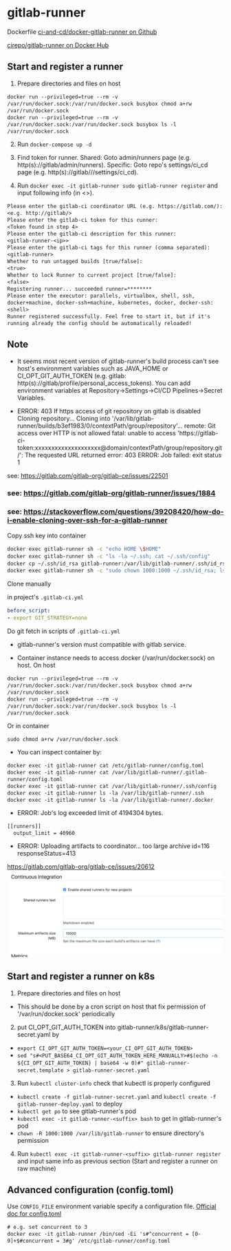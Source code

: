 
# gitlab-runner

Dockerfile [ci-and-cd/docker-gitlab-runner on Github](https://github.com/ci-and-cd/docker-gitlab-runner)

[cirepo/gitlab-runner on Docker Hub](https://hub.docker.com/r/cirepo/gitlab-runner/)


## Start and register a runner

1. Prepare directories and files on host
```
docker run --privileged=true --rm -v /var/run/docker.sock:/var/run/docker.sock busybox chmod a+rw /var/run/docker.sock
docker run --privileged=true --rm -v /var/run/docker.sock:/var/run/docker.sock busybox ls -l /var/run/docker.sock
```

2. Run `docker-compose up -d`

3. Find token for runner.
Shared: Goto admin/runners page (e.g. http(s)://gitlab/admin/runners).
Specific: Goto repo's settings/ci_cd page (e.g. http(s)://gitlab/<namespace>/<repo>/settings/ci_cd).

4. Run `docker exec -it gitlab-runner sudo gitlab-runner register` and input following info (in <>).
```
Please enter the gitlab-ci coordinator URL (e.g. https://gitlab.com/):
<e.g. http://gitlab/>
Please enter the gitlab-ci token for this runner:
<Token found in step 4>
Please enter the gitlab-ci description for this runner:
<gitlab-runner-<ip>>
Please enter the gitlab-ci tags for this runner (comma separated):
<gitlab-runner>
Whether to run untagged builds [true/false]:
<true>
Whether to lock Runner to current project [true/false]:
<false>
Registering runner... succeeded runner=********
Please enter the executor: parallels, virtualbox, shell, ssh, docker+machine, docker-ssh+machine, kubernetes, docker, docker-ssh:
<shell>
Runner registered successfully. Feel free to start it, but if it's running already the config should be automatically reloaded!
```


## Note

- It seems most recent version of gitlab-runner's build process can't see host's environment variables such as JAVA_HOME 
or CI_OPT_GIT_AUTH_TOKEN (e.g. gitlab: http(s)://gitlab/profile/personal_access_tokens).
You can add environment variables at Repository->Settings->CI/CD Pipelines->Secret Variables.


- ERROR: 403 If https access of git repository on gitlab is disabled
Cloning repository...
Cloning into '/var/lib/gitlab-runner/builds/b3ef1983/0/contextPath/group/repository'...
remote: Git access over HTTP is not allowed
fatal: unable to access 'https://gitlab-ci-token:xxxxxxxxxxxxxxxxxxxx@domain/contextPath/group/repository.git/': The requested URL returned error: 403
ERROR: Job failed: exit status 1

see: https://gitlab.com/gitlab-org/gitlab-ce/issues/22501

### see: https://gitlab.com/gitlab-org/gitlab-runner/issues/1884

### see: https://stackoverflow.com/questions/39208420/how-do-i-enable-cloning-over-ssh-for-a-gitlab-runner

Copy ssh key into container
```bash
docker exec gitlab-runner sh -c "echo HOME \$HOME"
docker exec gitlab-runner sh -c "ls -la ~/.ssh; cat ~/.ssh/config"
docker cp ~/.ssh/id_rsa gitlab-runner:/var/lib/gitlab-runner/.ssh/id_rsa
docker exec gitlab-runner sh -c "sudo chown 1000:1000 ~/.ssh/id_rsa; ls -la ~/.ssh"
```

Clone manually

in project's `.gitlab-ci.yml`
```yaml
before_script:
- export GIT_STRATEGY=none
```

Do git fetch in scripts of `.gitlab-ci.yml`


- gitlab-runner's version must compatible with gitlab service.

- Container instance needs to access docker (/var/run/docker.sock) on host.
On host
```
docker run --privileged=true --rm -v /var/run/docker.sock:/var/run/docker.sock busybox chmod a+rw /var/run/docker.sock
docker run --privileged=true --rm -v /var/run/docker.sock:/var/run/docker.sock busybox ls -l /var/run/docker.sock
```
Or in container
```
sudo chmod a+rw /var/run/docker.sock
```

- You can inspect container by:
```
docker exec -it gitlab-runner cat /etc/gitlab-runner/config.toml
docker exec -it gitlab-runner cat /var/lib/gitlab-runner/.gitlab-runner/config.toml
docker exec -it gitlab-runner cat /var/lib/gitlab-runner/.ssh/config
docker exec -it gitlab-runner ls -la /var/lib/gitlab-runner/.ssh
docker exec -it gitlab-runner ls -la /var/lib/gitlab-runner/.docker
```

- ERROR: Job's log exceeded limit of 4194304 bytes.
```text
[[runners]]
  output_limit = 40960
```

- ERROR: Uploading artifacts to coordinator... too large archive  id=116 responseStatus=413

https://gitlab.com/gitlab-org/gitlab-ce/issues/20612
![](src/site/markdown/images/gitlab-runner-max-artifacts-size.png)


## Start and register a runner on k8s

1. Prepare directories and files on host

- This should be done by a cron script on host that fix permission of '/var/run/docker.sock' periodically

2. put CI_OPT_GIT_AUTH_TOKEN into gitlab-runner/k8s/gitlab-runner-secret.yaml by
- `export CI_OPT_GIT_AUTH_TOKEN=<your_CI_OPT_GIT_AUTH_TOKEN>`
- `sed "s#<PUT_BASE64_CI_OPT_GIT_AUTH_TOKEN_HERE_MANUALLY>#$(echo -n ${CI_OPT_GIT_AUTH_TOKEN} | base64 -w 0)#" gitlab-runner-secret.template > gitlab-runner-secret.yaml`

3. Run `kubectl cluster-info` check that kubectl is properly configured

- `kubectl create -f gitlab-runner-secret.yaml` and `kubectl create -f gitlab-runner-deploy.yaml` to deploy
- `kubectl get po` to see gitlab-runner's pod
- `kubectl exec -it gitlab-runner-<suffix> bash` to get in gitlab-runner's pod
- `chown -R 1000:1000 /var/lib/gitlab-runner` to ensure directory's permission

4. Run `kubectl exec -it gitlab-runner-<suffix> gitlab-runner register`
   and input same info as previous section (Start and register a runner on raw machine)

## Advanced configuration (config.toml)
Use `CONFIG_FILE` environment variable specify a configuration file.
[Official doc for config.toml](https://docs.gitlab.com/runner/configuration/advanced-configuration.html)

```
# e.g. set concurrent to 3
docker exec -it gitlab-runner /bin/sed -Ei 's#^concurrent = [0-9]+$#concurrent = 3#g' /etc/gitlab-runner/config.toml
```

